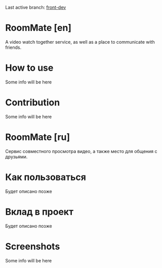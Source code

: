 Last active branch: [front-dev](https://github.com/fitumi0/RoomMate/tree/front-dev)

# RoomMate [en]

A video watch together service, as well as a place to communicate with friends.

# How to use

Some info will be here

# Contribution

Some info will be here

# RoomMate [ru]

Сервис совместного просмотра видео, а также место для общения с друзьями.

# Как пользоваться

Будет описано позже

# Вклад в проект

Будет описано позже

# Screenshots

Some info will be here
